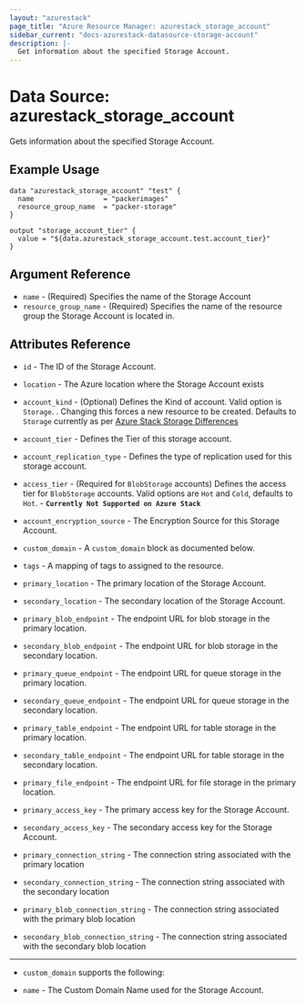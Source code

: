 ```yaml
---
layout: "azurestack"
page_title: "Azure Resource Manager: azurestack_storage_account"
sidebar_current: "docs-azurestack-datasource-storage-account"
description: |-
  Get information about the specified Storage Account.
---
```


# Data Source: azurestack_storage_account

Gets information about the specified Storage Account.

## Example Usage

```hcl
data "azurestack_storage_account" "test" {
  name                 = "packerimages"
  resource_group_name  = "packer-storage"
}

output "storage_account_tier" {
  value = "${data.azurestack_storage_account.test.account_tier}"
}
```

## Argument Reference

* `name` - (Required) Specifies the name of the Storage Account
* `resource_group_name` - (Required) Specifies the name of the resource group the Storage Account is located in.

## Attributes Reference

* `id` - The ID of the Storage Account.

* `location` - The Azure location where the Storage Account exists

* `account_kind` - (Optional) Defines the Kind of account. Valid option is `Storage`.
   . Changing this forces a new resource to be created.
    Defaults to `Storage` currently as per [Azure Stack Storage Differences](https://docs.microsoft.com/en-us/azure/azure-stack/user/azure-stack-acs-differences)

* `account_tier` - Defines the Tier of this storage account.

* `account_replication_type` - Defines the type of replication used for this storage account.

* `access_tier` - (Required for `BlobStorage` accounts) Defines the access tier
    for `BlobStorage` accounts. Valid options are `Hot` and `Cold`, defaults to
    `Hot`. - **`Currently Not Supported on Azure Stack`**

* `account_encryption_source` - The Encryption Source for this Storage Account.

* `custom_domain` - A `custom_domain` block as documented below.

* `tags` - A mapping of tags to assigned to the resource.

* `primary_location` - The primary location of the Storage Account.

* `secondary_location` - The secondary location of the Storage Account.

* `primary_blob_endpoint` - The endpoint URL for blob storage in the primary location.

* `secondary_blob_endpoint` - The endpoint URL for blob storage in the secondary location.

* `primary_queue_endpoint` - The endpoint URL for queue storage in the primary location.

* `secondary_queue_endpoint` - The endpoint URL for queue storage in the secondary location.

* `primary_table_endpoint` - The endpoint URL for table storage in the primary location.

* `secondary_table_endpoint` - The endpoint URL for table storage in the secondary location.

* `primary_file_endpoint` - The endpoint URL for file storage in the primary location.

* `primary_access_key` - The primary access key for the Storage Account.

* `secondary_access_key` - The secondary access key for the Storage Account.

* `primary_connection_string` - The connection string associated with the primary location

* `secondary_connection_string` - The connection string associated with the secondary location

* `primary_blob_connection_string` - The connection string associated with the primary blob location

* `secondary_blob_connection_string` - The connection string associated with the secondary blob location

---

* `custom_domain` supports the following:

* `name` - The Custom Domain Name used for the Storage Account.
